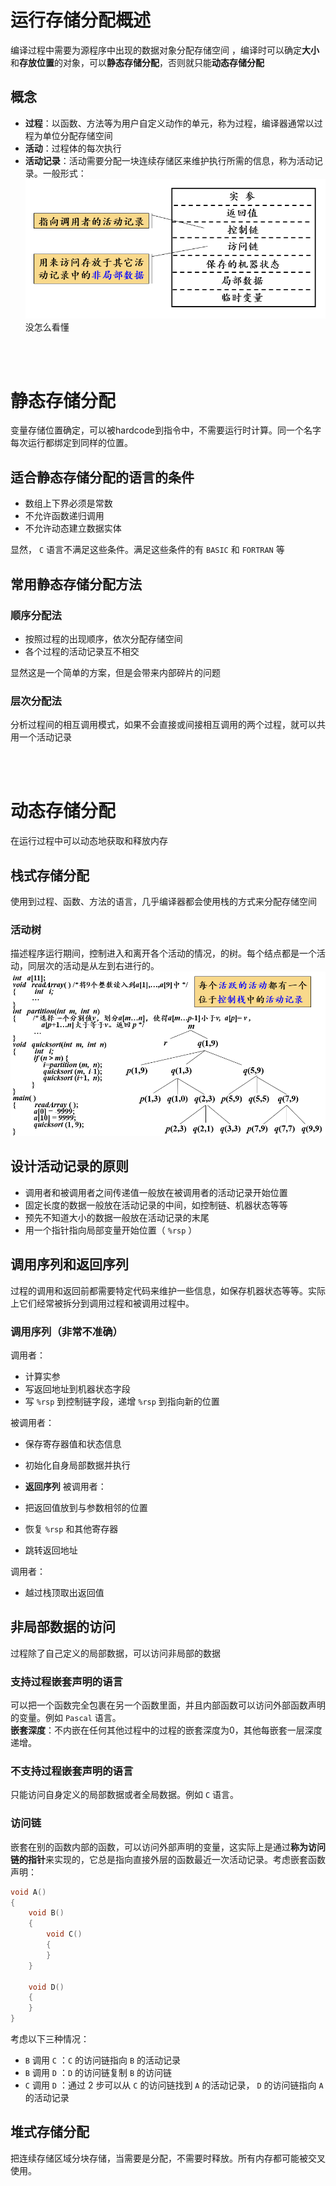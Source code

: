 # 运行存储分配概述
编译过程中需要为源程序中出现的数据对象分配存储空间
，编译时可以确定**大小**和**存放位置**的对象，可以**静态存储分配**，否则就只能**动态存储分配**

## 概念
- **过程**：以函数、方法等为用户自定义动作的单元，称为过程，编译器通常以过程为单位分配存储空间
- **活动**：过程体的每次执行
- **活动记录**：活动需要分配一块连续存储区来维护执行所需的信息，称为活动记录。一般形式：
    ![活动记录](图片/活动记录.png)
    没怎么看懂

<br><br>

# 静态存储分配
变量存储位置确定，可以被hardcode到指令中，不需要运行时计算。同一个名字每次运行都绑定到同样的位置。

## 适合静态存储分配的语言的条件
- 数组上下界必须是常数
- 不允许函数递归调用
- 不允许动态建立数据实体

显然， `C` 语言不满足这些条件。满足这些条件的有 `BASIC` 和 `FORTRAN` 等

## 常用静态存储分配方法

### 顺序分配法
- 按照过程的出现顺序，依次分配存储空间
- 各个过程的活动记录互不相交

显然这是一个简单的方案，但是会带来内部碎片的问题

### 层次分配法
分析过程间的相互调用模式，如果不会直接或间接相互调用的两个过程，就可以共用一个活动记录

<br><br>

# 动态存储分配
在运行过程中可以动态地获取和释放内存

## 栈式存储分配
使用到过程、函数、方法的语言，几乎编译器都会使用栈的方式来分配存储空间

### 活动树
描述程序运行期间，控制进入和离开各个活动的情况，的树。每个结点都是一个活动，同层次的活动是从左到右进行的。
![活动树](图片/活动树.png)

## 设计活动记录的原则
- 调用者和被调用者之间传递值一般放在被调用者的活动记录开始位置
- 固定长度的数据一般放在活动记录的中间，如控制链、机器状态等等
- 预先不知道大小的数据一般放在活动记录的末尾
- 用一个指针指向局部变量开始位置（ `%rsp` ）

## 调用序列和返回序列
过程的调用和返回前都需要特定代码来维护一些信息，如保存机器状态等等。实际上它们经常被拆分到调用过程和被调用过程中。

### 调用序列（非常不准确）
调用者：
- 计算实参
- 写返回地址到机器状态字段
- 写 `%rsp` 到控制链字段，递增 `%rsp` 到指向新的位置

被调用者：
- 保存寄存器值和状态信息
- 初始化自身局部数据并执行

- **返回序列**
被调用者：
- 把返回值放到与参数相邻的位置
- 恢复 `%rsp` 和其他寄存器
- 跳转返回地址

调用者：
- 越过栈顶取出返回值

## 非局部数据的访问
过程除了自己定义的局部数据，可以访问非局部的数据

### 支持过程嵌套声明的语言
可以把一个函数完全包裹在另一个函数里面，并且内部函数可以访问外部函数声明的变量。例如 `Pascal` 语言。<br>
**嵌套深度**：不内嵌在任何其他过程中的过程的嵌套深度为0，其他每嵌套一层深度递增。

### 不支持过程嵌套声明的语言
只能访问自身定义的局部数据或者全局数据。例如 `C` 语言。

### 访问链
嵌套在别的函数内部的函数，可以访问外部声明的变量，这实际上是通过**称为访问链的指针**来实现的，它总是指向直接外层的函数最近一次活动记录。考虑嵌套函数声明：
```c
void A() 
{
    void B()
    {
        void C()
        {
        }
    }

    void D()
    {
    }
}
```
考虑以下三种情况：
- `B` 调用 `C` ：`C` 的访问链指向 `B` 的活动记录
- `B` 调用 `D` ：`D` 的访问链复制 `B` 的访问链
- `C` 调用 `D` ：通过 $2$ 步可以从 `C` 的访问链找到 `A` 的活动记录， `D` 的访问链指向 `A` 的活动记录

## 堆式存储分配
把连续存储区域分块存储，当需要是分配，不需要时释放。所有内存都可能被交叉使用。